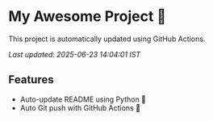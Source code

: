 # My Awesome Project 🚀

This project is automatically updated using GitHub Actions.

_Last updated: 2025-06-23 14:04:01 IST_

## Features
- Auto-update README using Python 🐍
- Auto Git push with GitHub Actions 🤖
